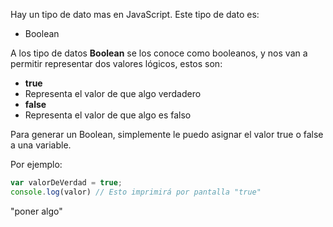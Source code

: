 Hay un tipo de dato mas en JavaScript.
Este tipo de dato es:

* Boolean

A los tipo de datos **Boolean** se los conoce como booleanos, y nos van a permitir representar dos valores lógicos, estos son:

* **true** 
 * Representa el valor de que algo verdadero
* **false** 
 * Representa el valor de que algo es falso

Para generar un Boolean, simplemente le puedo asignar el valor true o false a una variable.

Por ejemplo:

```javascript
var valorDeVerdad = true;
console.log(valor) // Esto imprimirá por pantalla "true"
```

"poner algo"
